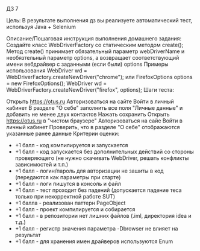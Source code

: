 ДЗ 7

Цель:
В результате выполнения дз вы реализуете автоматический тест, используя Java + Selenium

Описание/Пошаговая инструкция выполнения домашнего задания:
Создайте класс WebDriverFactory со статическим методом create();
Метод create() принимает обязательный параметр webDriverName и необязтельный параметр options, а возвращает соответствующий имени вебдрайвер с заданными (если были) options
Примеры использования
WebDriver wd = WebDriverFactory.createNewDriver("chrome");
или
FirefoxOptions options = new FirefoxOptions();
WebDriver wd = WebDriverFactory.createNewDriver("firefox", options);
Шаги теста:

Открыть https://otus.ru
Авторизоваться на сайте
Войти в личный кабинет
В разделе "О себе" заполнить все поля "Личные данные" и добавить не менее двух контактов
Нажать сохранить
Открыть https://otus.ru в "чистом браузере"
Авторизоваться на сайе
Войти в личный кабинет
Проверить, что в разделе "О себе" отображаются указанные ранее данные
Критерии оценки:
- +1 балл - код компилируется и запускается
- +1 балл - код запускается без дополнительных действий со стороны проверяющего (не нужно скачивать WebDriver, решать конфликты зависимостей и т.п.)
- +1 балл - логин/пароль для авторизации не зашиты в код (передаются как параметры при старте)
- +1 балл - логи пишутся в консоль и файл
- +1 балл - тест проходит без падений (допускается падение теса только при некорректной работе SUT)
- +1 балла - реализован паттерн PageObject
- +1 балл - проект компилируется и собирается
- +1 балл - в репозитории нет лишних файлов (.iml, директория idea и т.д.)
- +1 балл - регистр значения параметра -Dbrowser не влияет на результат
- +1 балл - для хранения имен драйверов используются Enum